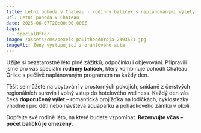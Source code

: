 ```yaml
---
title: Letní pohoda v Chateau - rodinný balíček s naplánovanými výlety
url: Letní pohoda v Chateau
date: 2025-06-07T20:00:00.000Z
tags:
  - specialOffer
image: /assets/cms/pexels-paultheodoroja-2393531.jpg
imageAlt: Ženy vystupující z oranžového auta
---
```

Užijte si bezstarostné léto plné zážitků, odpočinku i objevování. Připravili jsme pro vás speciální **rodinný balíček**, který kombinuje pohodlí Chateau Orlice s pečlivě naplánovaným programem na každý den.

Těšit se můžete na ubytování v prostorných pokojích, snídaně z čerstvých regionálních surovin i volný vstup do hotelového wellness. Každý den vás čeká **doporučený výlet** – romantická projížďka na lodičkách, cyklostezky vhodné i pro děti nebo návštěva aquaparku a pohádkového zámku v okolí.

Dopřejte své rodině léto, na které budete vzpomínat. **Rezervujte včas – počet balíčků je omezený.**
